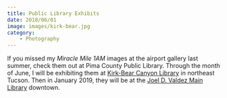 ```yaml
---
title: Public Library Exhibits
date: 2018/06/01
image: images/kirk-bear.jpg
category:
    - Photography
---
```


If you missed my _Miracle Mile 1AM_ images at the airport gallery last summer, check them out at Pima County Public Library. Through the month of June, I will be exhibiting them at [Kirk-Bear Canyon Library](https://www.library.pima.gov/locations/BCN/) in northeast Tucson. Then in January 2019, they will be at the [Joel D. Valdez Main Library](https://www.library.pima.gov/locations/MAI/) downtown.

